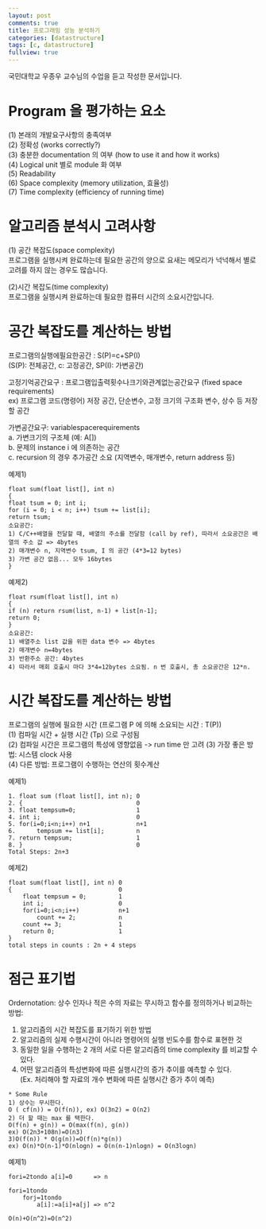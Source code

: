 ```yaml
---
layout: post
comments: true
title: 프로그래밍 성능 분석하기
categories: [datastructure]
tags: [c, datastructure]
fullview: true
---
```


국민대학교 우종우 교수님의 수업을 듣고 작성한 문서입니다.  

# Program 을 평가하는 요소  
(1) 본래의 개발요구사항의 충족여부  
(2) 정확성 (works correctly?)  
(3) 충분한 documentation 의 여부 (how to use it and how it works)  
(4) Logical unit 별로 module 화 여부  
(5) Readability  
(6) Space complexity (memory utilization, 효율성)  
(7) Time complexity (efficiency of running time)

# 알고리즘 분석시 고려사항  
(1) 공간 복잡도(space complexity)  
프로그램을 실행시켜 완료하는데 필요한 공간의 양으로 요새는 메모리가 넉넉해서 별로 고려를 하지 않는 경우도 많습니다.  

(2)시간 복잡도(time complexity)  
프로그램을 실행시켜 완료하는데 필요한 컴퓨터 시간의 소요시간입니다.  

# 공간 복잡도를 계산하는 방법  
프로그램의실행에필요한공간 : S(P)=c+SP(I)  
(S(P): 전체공간, c: 고정공간, SP(I): 가변공간)  

고정기억공간요구 : 프로그램입출력횟수나크기와관계없는공간요구 (fixed space requirements)  
ex) 프로그램 코드(명령어) 저장 공간, 단순변수, 고정 크기의 구조화 변수, 상수 등 저장할 공간  
 
가변공간요구: variablespacerequirements  
a. 가변크기의 구조체 (예: A[])  
b. 문제의 instance i 에 의존하는 공간  
c. recursion 의 경우 추가공간 소요 (지역변수, 매개변수, return address 등)

예제1)
```
float sum(float list[], int n)
{
float tsum = 0; int i;
for (i = 0; i < n; i++) tsum += list[i];
return tsum;
소요공간:
1) C/C++배열을 전달할 때, 배열의 주소를 전달함 (call by ref), 따라서 소요공간은 배열의 주소 값 => 4bytes
2) 매개변수 n, 지역변수 tsum, I 의 공간 (4*3=12 bytes) 
3) 가변 공간 없음... 모두 16bytes
}
```

예제2)
```
float rsum(float list[], int n)
{
if (n) return rsum(list, n-1) + list[n-1];
return 0;
}
소요공간:
1) 배열주소 list 값을 위한 data 변수 => 4bytes
2) 매개변수 n=4bytes
3) 반환주소 공간: 4bytes
4) 따라서 매회 호출시 마다 3*4=12bytes 소요됨. n 번 호출시, 총 소요공간은 12*n.
```

# 시간 복잡도를 계산하는 방법  
프로그램의 실행에 필요한 시간 (프로그램 P 에 의해 소요되는 시간 : T(P))  
(1) 컴파일 시간 + 실행 시간 (Tp) 으로 구성됨  
(2) 컴파일 시간은 프로그램의 특성에 영향없음 -> run time 만 고려
(3) 가장 좋은 방법: 시스템 clock 사용  
(4) 다른 방법: 프로그램이 수행하는 연산의 횟수계산  

예제1)
```
1. float sum (float list[], int n); 0
2. {                                0
3. float tempsum=0;                 1
4. int i;                           0
5. for(i=0;i<n;i++) n+1             n+1
6.      tempsum += list[i];         n
7. return tempsum;                  1
8. }                                0
Total Steps: 2n+3
```

예제2)
```
float sum(float list[], int n) 0
{                              0 
    float tempsum = 0;         1 
    int i;                     0
    for(i=0;i<n;i++)           n+1
        count += 2;            n
    count += 3;                1
    return 0;                  1
}
total steps in counts : 2n + 4 steps
```

# 점근 표기법

Ordernotation: 상수 인자나 적은 수의 자료는 무시하고 함수를 정의하거나 비교하는 방법:
1) 알고리즘의 시간 복잡도를 표기하기 위한 방법  
2) 알고리즘의 실제 수행시간이 아니라 명령어의 실행 빈도수를 함수로 표현한 것  
3) 동일한 일을 수행하는 2 개의 서로 다른 알고리즘의 time complexity 를 비교할 수 있다.  
4) 어떤 알고리즘의 특성변화에 따른 실행시간의 증가 추이를 예측할 수 있다.  
(Ex. 처리해야 할 자료의 개수 변화에 따른 실행시간 증가 추이 예측)

```
* Some Rule
1) 상수는 무시한다.
O ( cf(n)) = O(f(n)), ex) O(3n2) = O(n2)
2) 더 할 때는 max 를 택한다.
O(f(n) + g(n)) = O(max(f(n), g(n))
ex) O(2n3+108n)=O(n3)
3)O(f(n)) * O(g(n))=O(f(n)*g(n))
ex) O(n)*O(n-1)*O(nlogn) = O(n(n-1)nlogn) = O(n3logn)
```

예제1)
```
fori=2tondo a[i]=0      => n

fori=1tondo
    forj=1tondo 
        a[i]:=a[i]+a[j] => n^2
        
O(n)+O(n^2)=O(n^2)
```